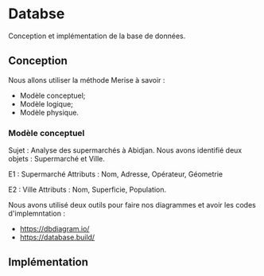 # Databse
Conception et implémentation de la base de données.

## Conception
Nous allons utiliser la méthode Merise à savoir : 
- Modèle conceptuel;
- Modèle logique;
- Modèle physique.

### Modèle conceptuel
Sujet : Analyse des supermarchés à Abidjan. 
Nous avons identifié deux objets : Supermarché et Ville. 

E1 : Supermarché
Attributs : Nom, Adresse, Opérateur, Géometrie

E2 : Ville
Attributs : Nom, Superficie, Population.

Nous avons utilisé deux outils pour faire nos diagrammes et avoir les codes d'implemntation : 
- https://dbdiagram.io/
- https://database.build/


## Implémentation
